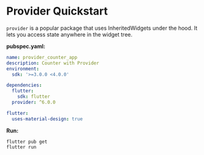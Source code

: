 # Provider Quickstart

`provider` is a popular package that uses InheritedWidgets under the hood.
It lets you access state anywhere in the widget tree.

**pubspec.yaml:**
```yaml
name: provider_counter_app
description: Counter with Provider
environment:
  sdk: '>=3.0.0 <4.0.0'

dependencies:
  flutter:
    sdk: flutter
  provider: ^6.0.0

flutter:
  uses-material-design: true
```

**Run:**
```
flutter pub get
flutter run
```
